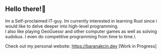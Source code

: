 ## Hello there!👋

 Im a Self-proclaimed IT-guy. Im currently interested in learning Rust since i would like to delve deeper into high-level programming.\
 I also like playing GeoGuessr and other computer games as well as solving sudokus. I even do competitive programming from time to time.\
 
 Check out my personal website: https://baranakcin.dev [Work in Progress]
 

<!---
baranciaga/baranciaga is a ✨ special ✨ repository because its `README.md` (this file) appears on your GitHub profile.
You can click the Preview link to take a look at your changes.
--->
